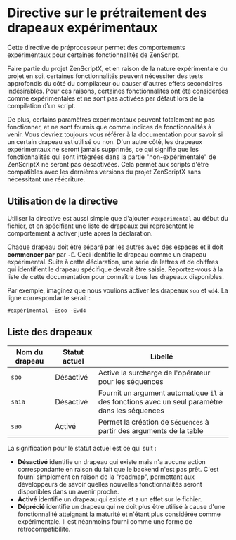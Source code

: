 # Directive sur le prétraitement des drapeaux expérimentaux

Cette directive de préprocesseur permet des comportements expérimentaux pour certaines fonctionnalités de ZenScript.

Faire partie du projet ZenScriptX, et en raison de la nature expérimentale du projet en soi, certaines fonctionnalités peuvent nécessiter des tests approfondis du côté du compilateur ou causer d'autres effets secondaires indésirables. Pour ces raisons, certaines fonctionnalités ont été considérées comme expérimentales et ne sont pas activées par défaut lors de la compilation d'un script.

De plus, certains paramètres expérimentaux peuvent totalement ne pas fonctionner, et ne sont fournis que comme indices de fonctionnalités à venir. Vous devriez toujours vous référer à la documentation pour savoir si un certain drapeau est utilisé ou non. D'un autre côté, les drapeaux expérimentaux ne seront jamais supprimés, ce qui signifie que les fonctionnalités qui sont intégrées dans la partie "non-expérimentale" de ZenScriptX ne seront pas désactivées. Cela permet aux scripts d'être compatibles avec les dernières versions du projet ZenScriptX sans nécessitant une réécriture.

## Utilisation de la directive
Utiliser la directive est aussi simple que d'ajouter `#experimental` au début du fichier, et en spécifiant une liste de drapeaux qui représentent le comportement à activer juste après la déclaration.

Chaque drapeau doit être séparé par les autres avec des espaces et il doit **commencer par** par `-E`. Ceci identifie le drapeau comme un drapeau expérimental. Suite à cette déclaration, une série de lettres et de chiffres qui identifient le drapeau spécifique devrait être saisie. Reportez-vous à la liste de cette documentation pour connaître tous les drapeaux disponibles.

Par exemple, imaginez que nous voulions activer les drapeaux `soo` et `wd4`. La ligne correspondante serait :
```zenscript
#expérimental -Esoo -Ewd4
```

## Liste des drapeaux
| Nom du drapeau | Statut actuel | Libellé                                                                                        |
| -------------- | ------------- | ---------------------------------------------------------------------------------------------- |
| `soo`          | Désactivé     | Active la surcharge de l'opérateur pour les séquences                                          |
| `saia`         | Désactivé     | Fournit un argument automatique `il` à des fonctions avec un seul paramètre dans les séquences |
| `sao`          | Activé        | Permet la création de `Séquences` à partir des arguments de la table                           |

La signification pour le statut actuel est ce qui suit :

- **Désactivé** identifie un drapeau qui existe mais n'a aucune action correspondante en raison du fait que le backend n'est pas prêt. C'est fourni simplement en raison de la "roadmap", permettant aux développeurs de savoir quelles nouvelles fonctionnalités seront disponibles dans un avenir proche.
- **Activé** identifie un drapeau qui existe et a un effet sur le fichier.
- **Déprécié** identifie un drapeau qui ne doit plus être utilisé à cause d'une fonctionnalité atteignant la maturité et n'étant plus considérée comme expérimentale. Il est néanmoins fourni comme une forme de rétrocompatibilité.
